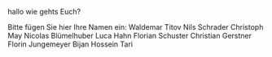 hallo wie gehts Euch?

Bitte fügen Sie hier Ihre Namen ein:
Waldemar Titov
Nils Schrader
Christoph May
Nicolas Blümelhuber
Luca Hahn
Florian Schuster
Christian Gerstner
Florin Jungemeyer
Bijan Hossein Tari